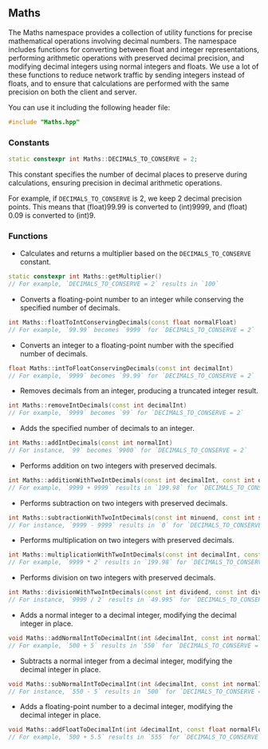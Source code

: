 ## Maths

The Maths namespace provides a collection of utility functions for precise mathematical operations involving decimal numbers. The namespace includes functions for converting between float and integer representations, performing arithmetic operations with preserved decimal precision, and modifying decimal integers using normal integers and floats. We use a lot of these functions to reduce network traffic by sending integers instead of floats, and to ensure that calculations are performed with the same precision on both the client and server.

You can use it including the following header file:

```cpp
#include "Maths.hpp"
```

### Constants

```cpp
static constexpr int Maths::DECIMALS_TO_CONSERVE = 2;
```

This constant specifies the number of decimal places to preserve during calculations, ensuring precision in decimal arithmetic operations.

For example, if `DECIMALS_TO_CONSERVE` is 2, we keep 2 decimal precision points. This means that (float)99.99 is converted to (int)9999, and (float) 0.09 is converted to (int)9.

### Functions

- Calculates and returns a multiplier based on the `DECIMALS_TO_CONSERVE` constant.
```cpp
static constexpr int Maths::getMultiplier()
// For example, `DECIMALS_TO_CONSERVE = 2` results in `100`
```

- Converts a floating-point number to an integer while conserving the specified number of decimals.
```cpp
int Maths::floatToIntConservingDecimals(const float normalFloat)
// For example, `99.99` becomes `9999` for `DECIMALS_TO_CONSERVE = 2`
```

- Converts an integer to a floating-point number with the specified number of decimals.
```cpp
float Maths::intToFloatConservingDecimals(const int decimalInt)
// For example, `9999` becomes `99.99` for `DECIMALS_TO_CONSERVE = 2`
```

- Removes decimals from an integer, producing a truncated integer result.
```cpp
int Maths::removeIntDecimals(const int decimalInt)
// For example, `9999` becomes `99` for `DECIMALS_TO_CONSERVE = 2`
```

- Adds the specified number of decimals to an integer.
```cpp
int Maths::addIntDecimals(const int normalInt)
// For instance, `99` becomes `9900` for `DECIMALS_TO_CONSERVE = 2`
```

- Performs addition on two integers with preserved decimals.
```cpp
int Maths::additionWithTwoIntDecimals(const int decimalInt, const int otherDecimalInt)
// For example, `9999 + 9999` results in `199.98` for `DECIMALS_TO_CONSERVE = 2`
```

- Performs subtraction on two integers with preserved decimals.
```cpp
int Maths::subtractionWithTwoIntDecimals(const int minuend, const int subtrahend)
// For instance, `9999 - 9999` results in `0` for `DECIMALS_TO_CONSERVE = 2`
```

- Performs multiplication on two integers with preserved decimals.
```cpp
int Maths::multiplicationWithTwoIntDecimals(const int decimalInt, const int otherDecimalInt)
// For example, `9999 * 2` results in `199.98` for `DECIMALS_TO_CONSERVE = 2`
```

- Performs division on two integers with preserved decimals.
```cpp
int Maths::divisionWithTwoIntDecimals(const int dividend, const int divisor)
// For instance, `9999 / 2` results in `49.995` for `DECIMALS_TO_CONSERVE = 2`
```

- Adds a normal integer to a decimal integer, modifying the decimal integer in place.
```cpp
void Maths::addNormalIntToDecimalInt(int &decimalInt, const int normalInt)
// For example, `500 + 5` results in `550` for `DECIMALS_TO_CONSERVE = 2`
```

- Subtracts a normal integer from a decimal integer, modifying the decimal integer in place.
```cpp
void Maths::subNormalIntToDecimalInt(int &decimalInt, const int normalInt)
// For instance, `550 - 5` results in `500` for `DECIMALS_TO_CONSERVE = 2`
```

- Adds a floating-point number to a decimal integer, modifying the decimal integer in place.
```cpp
void Maths::addFloatToDecimalInt(int &decimalInt, const float normalFloat)
// For example, `500 + 5.5` results in `555` for `DECIMALS_TO_CONSERVE = 2`
```
